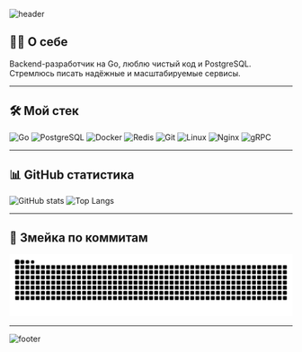 <!-- Верхний баннер -->
![header](https://capsule-render.vercel.app/api?type=waving&color=0:00ADD8,100:0077B6&height=200&section=header&text=Hi%20there,%20I'm%20AnglerCareMe!%20👋&fontSize=30&fontColor=ffffff)

## 👨‍💻 О себе
Backend-разработчик на Go, люблю чистый код и PostgreSQL.  
Стремлюсь писать надёжные и масштабируемые сервисы.

---

## 🛠 Мой стек
![Go](https://img.shields.io/badge/Go-00ADD8?style=for-the-badge&logo=go&logoColor=white)
![PostgreSQL](https://img.shields.io/badge/PostgreSQL-316192?style=for-the-badge&logo=postgresql&logoColor=white)
![Docker](https://img.shields.io/badge/Docker-2496ED?style=for-the-badge&logo=docker&logoColor=white)
![Redis](https://img.shields.io/badge/Redis-DC382D?style=for-the-badge&logo=redis&logoColor=white)
![Git](https://img.shields.io/badge/Git-F05032?style=for-the-badge&logo=git&logoColor=white)
![Linux](https://img.shields.io/badge/Linux-FCC624?style=for-the-badge&logo=linux&logoColor=black)
![Nginx](https://img.shields.io/badge/Nginx-009639?style=for-the-badge&logo=nginx&logoColor=white)
![gRPC](https://img.shields.io/badge/gRPC-4285F4?style=for-the-badge&logo=google&logoColor=white)

---

## 📊 GitHub статистика
![GitHub stats](https://github-readme-stats.vercel.app/api?username=AngelCareMe&show_icons=true&theme=tokyonight)
![Top Langs](https://github-readme-stats.vercel.app/api/top-langs/?username=AngelCareMe&layout=compact&theme=tokyonight)

---

## 🐍 Змейка по коммитам
![Snake animation](https://github.com/AngelCareMe/AngelCareMe/blob/output/github-contribution-grid-snake.svg)

---

<!-- Нижний баннер -->
![footer](https://capsule-render.vercel.app/api?type=waving&color=0:0077B6,100:00ADD8&height=100&section=footer)
